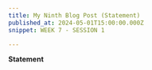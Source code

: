 ```yaml
---
title: My Ninth Blog Post (Statement)
published_at: 2024-05-01T15:00:00.000Z
snippet: WEEK 7 - SESSION 1

---
```

**Statement**
<!-- **A short statement of at least 50 words that outlines your core concept in simple terms.** -->





<!-- # This is h1

## This is h2

_underline_

**bold** -->
